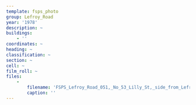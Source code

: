 ```yaml
---
template: fsps_photo
group: Lefroy_Road
year: '1978'
description: ~
buildings:
    - ''
coordinates: ~
heading: ~
classification: ~
section: ~
cell: ~
film_roll: ~
files:
    -
        filename: 'FSPS_Lefroy_Road_051,_No_53_Lilly_St,_side_from_Lefroy,_17-11-N,_1978.png'
        caption: ''
---
```

